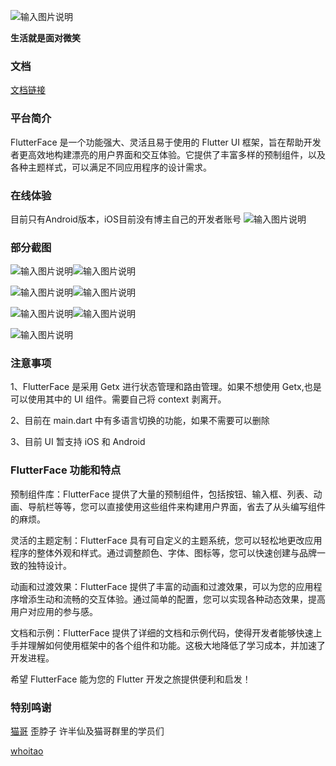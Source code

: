 ![输入图片说明](https://foruda.gitee.com/images/1692846509821260943/0078c826_5424555.png "logo.png")

**生活就是面对微笑**

### 文档

[文档链接](https://gitee.com/wubaibin/flutter-face/wikis/pages)

### 平台简介

FlutterFace 是一个功能强大、灵活且易于使用的 Flutter UI 框架，旨在帮助开发者更高效地构建漂亮的用户界面和交互体验。它提供了丰富多样的预制组件，以及各种主题样式，可以满足不同应用程序的设计需求。

### 在线体验
目前只有Android版本，iOS目前没有博主自己的开发者账号
![输入图片说明](https://foruda.gitee.com/images/1692847647141588411/6953e48a_5424555.png "屏幕截图")

### 部分截图

![输入图片说明](https://foruda.gitee.com/images/1692856677600759289/cd492d92_5424555.png "屏幕截图")![输入图片说明](https://foruda.gitee.com/images/1692856696772199234/3b562691_5424555.png "屏幕截图")

![输入图片说明](https://foruda.gitee.com/images/1692856733834428216/499f6e48_5424555.png "屏幕截图")![输入图片说明](https://foruda.gitee.com/images/1692856756244226508/e4de94e7_5424555.png "屏幕截图")

![输入图片说明](https://foruda.gitee.com/images/1692856838097407716/332666bc_5424555.png "屏幕截图")![输入图片说明](https://foruda.gitee.com/images/1692856807800303114/7c074104_5424555.png "屏幕截图")

![输入图片说明](https://foruda.gitee.com/images/1696575047240933080/1fd0b846_5424555.jpeg "WeChat3e76493c0d7449a4f81b1d848b980123.jpg")


### 注意事项

1、FlutterFace 是采用 Getx 进行状态管理和路由管理。如果不想使用 Getx,也是可以使用其中的 UI 组件。需要自己将 context 剥离开。

2、目前在 main.dart 中有多语言切换的功能，如果不需要可以删除

3、目前 UI 暂支持 iOS 和 Android

### FlutterFace 功能和特点

预制组件库：FlutterFace 提供了大量的预制组件，包括按钮、输入框、列表、动画、导航栏等等，您可以直接使用这些组件来构建用户界面，省去了从头编写组件的麻烦。

灵活的主题定制：FlutterFace 具有可自定义的主题系统，您可以轻松地更改应用程序的整体外观和样式。通过调整颜色、字体、图标等，您可以快速创建与品牌一致的独特设计。

动画和过渡效果：FlutterFace 提供了丰富的动画和过渡效果，可以为您的应用程序增添生动和流畅的交互体验。通过简单的配置，您可以实现各种动态效果，提高用户对应用的参与感。

文档和示例：FlutterFace 提供了详细的文档和示例代码，使得开发者能够快速上手并理解如何使用框架中的各个组件和功能。这极大地降低了学习成本，并加速了开发进程。

希望 FlutterFace 能为您的 Flutter 开发之旅提供便利和启发！

### 特别鸣谢

[猫哥](https://ducafecat.com) 歪脖子 许半仙及猫哥群里的学员们

[whoitao](https://space.bilibili.com/1601108355)
